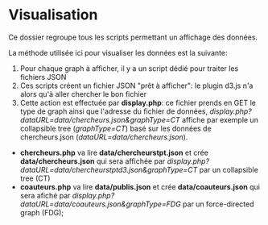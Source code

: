 # Visualisation

Ce dossier regroupe tous les scripts permettant un affichage des données.

La méthode utilisée ici pour visualiser les données est la suivante:
1. Pour chaque graph à afficher, il y a un script dédié pour traiter les fichiers JSON
2. Ces scripts créent un fichier JSON "prêt à afficher": le plugin d3.js n'a alors qu'à aller chercher le bon fichier
3. Cette action est effectuée par **display.php**: ce fichier prends en GET le type de graph ainsi que l'adresse du fichier de données, *display.php?dataURL=data/chercheurs.json&graphType=CT* affiche par exemple un collapsible tree (*graphType=CT*) basé sur les données de chercheurs.json (*dataURL=data/chercheurs.json*).

- **chercheurs.php** va lire **data/chercheurstpt.json** et crée **data/chercheurs.json** qui sera affichée par *display.php?dataURL=data/chercheurstptd3.json&graphType=CT* par un collapsible tree (CT)
- **coauteurs.php** va lire **data/publis.json** et crée **data/coauteurs.json** qui sera afiché par *display.php?dataURL=data/coauteurs.json&graphType=FDG* par un force-directed graph (FDG);
